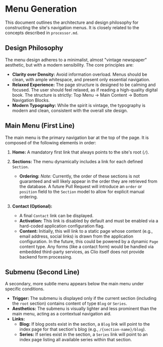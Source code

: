 # Menu Generation

This document outlines the architecture and design philosophy for constructing the site's navigation menus. It is closely related to the concepts described in `processor.md`.

## Design Philosophy

The menu design adheres to a minimalist, almost "vintage newspaper" aesthetic, but with a modern sensibility. The core principles are:

-   **Clarity over Density:** Avoid information overload. Menus should be clean, with ample whitespace, and present only essential navigation.
-   **Relaxed Experience:** The page structure is designed to be calming and focused. The user should feel relaxed, as if reading a high-quality digital book. The structure is strictly: Top Menu -> Main Content -> Bottom Navigation Blocks.
-   **Modern Typography:** While the spirit is vintage, the typography is modern and clean, consistent with the overall site design.

## Main Menu (First Line)

The main menu is the primary navigation bar at the top of the page. It is composed of the following elements in order:

1.  **Home:** A mandatory first link that always points to the site's root (`/`).

2.  **Sections:** The menu dynamically includes a link for each defined `Section`.
    -   **Ordering:** *Note:* Currently, the order of these sections is not guaranteed and will likely appear in the order they are retrieved from the database. A future Pull Request will introduce an `order` or `position` field to the `Section` model to allow for explicit manual ordering.

3.  **Contact (Optional):**
    -   A final `Contact` link can be displayed.
    -   **Activation:** This link is disabled by default and must be enabled via a hard-coded application configuration flag.
    -   **Content:** Initially, this will link to a static page whose content (e.g., email address, social links) is drawn from the application configuration. In the future, this could be powered by a dynamic `Page` content type. Any forms (like a contact form) would be handled via embedded third-party services, as Clio itself does not provide backend form processing.

## Submenu (Second Line)

A secondary, more subtle menu appears below the main menu under specific conditions.

-   **Trigger:** The submenu is displayed only if the current section (including the `root` section) contains content of type `Blog` or `Series`.
-   **Aesthetics:** The submenu is visually lighter and less prominent than the main menu, acting as a contextual navigation aid.
-   **Links:**
    -   **Blog:** If blog posts exist in the section, a `Blog` link will point to the index page for that section's blog (e.g., `/{section-name}/blog`).
    -   **Series:** If series exist in the section, a `Series` link will point to an index page listing all available series within that section.
